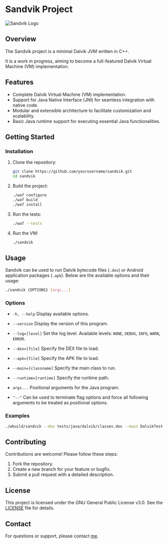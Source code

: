 # Sandvik Project

![Sandvik Logo](logo.png)

## Overview

The Sandvik project is a minimal Dalvik JVM written in C++.

It is a work in progress, aiming to become a full-featured Dalvik Virtual Machine (VM) implementation.

## Features

- Complete Dalvik Virtual Machine (VM) implementation.
- Support for Java Native Interface (JNI) for seamless integration with native code.
- Modular and extensible architecture to facilitate customization and scalability.
- Basic Java runtime support for executing essential Java functionalities.

## Getting Started

### Installation

1. Clone the repository:
	```bash
	git clone https://github.com/yourusername/sandvik.git
	cd sandvik
	```

2. Build the project:
	```bash
	./waf configure
	./waf build
	./waf install
	```

2. Run the tests:
	```bash
	./waf --tests
	```

3. Run the VM:
	```bash
	./sandvik
	```

## Usage

Sandvik can be used to run Dalvik bytecode files (`.dex`) or Android application packages (`.apk`). Below are the available options and their usage:

```bash
./sandvik {OPTIONS} [args...]
```

### Options

- `-h, --help`
	Display available options.

- `--version`
	Display the version of this program.

- `--log=[level]`
	Set the log level. Available levels: `NONE`, `DEBUG`, `INFO`, `WARN`, `ERROR`.

- `--dex=[file]`
	Specify the DEX file to load.

- `--apk=[file]`
	Specify the APK file to load.

- `--main=[classname]`
	Specify the main class to run.

- `--runtime=[runtime]`
	Specify the runtime path.

- `args...`
	Positional arguments for the Java program.

- `"--"`
	Can be used to terminate flag options and force all following arguments to be treated as positional options.

### Examples

```bash
./wbuild/sandvik --dex tests/java/dalvik/classes.dex --main DalvikTest
```

## Contributing

Contributions are welcome! Please follow these steps:

1. Fork the repository.
2. Create a new branch for your feature or bugfix.
3. Submit a pull request with a detailed description.

## License

This project is licensed under the GNU General Public License v3.0. See the [LICENSE](LICENSE) file for details.

## Contact

For questions or support, please contact [me](mailto:christophe.duvernois+github@gmail.com).
